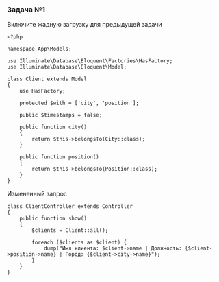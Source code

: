 ### Задача №1

Включите жадную загрузку для предыдущей задачи

    <?php
    
    namespace App\Models;
    
    use Illuminate\Database\Eloquent\Factories\HasFactory;
    use Illuminate\Database\Eloquent\Model;
    
    class Client extends Model
    {
        use HasFactory;
    
        protected $with = ['city', 'position'];
    
        public $timestamps = false;
    
        public function city()
        {
            return $this->belongsTo(City::class);
        }
    
        public function position()
        {
            return $this->belongsTo(Position::class);
        }
    }

Измененный запрос

    class ClientController extends Controller
    {
        public function show()
        {
            $clients = Client::all();
    
            foreach ($clients as $client) {
                dump("Имя клиента: $client->name | Должность: {$client->position->name} | Город: {$client->city->name}");
            }
        }
    }